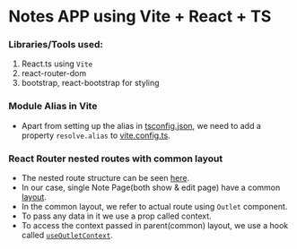 # Notes APP using Vite + React + TS

### Libraries/Tools used:
1. React.ts using `Vite`
2. react-router-dom
3. bootstrap, react-bootstrap for styling

### Module Alias in Vite
- Apart from setting up the alias in [tsconfig.json](tsconfig.json#L19), we need to add a property `resolve.alias` to [vite.config.ts](vite.config.ts#L9).

### React Router nested routes with common layout
- The nested route structure can be seen [here](src/App.tsx#L15).
- In our case, single Note Page(both show & edit page) have a common [layout](src/components/NoteLayout.tsx).
- In the common layout, we refer to actual route using `Outlet` component.
- To pass any data in it we use a prop called context.
- To access the context passed in parent(common) layout, we use a hook called [`useOutletContext`](src/components/NoteLayout.tsx#l19).